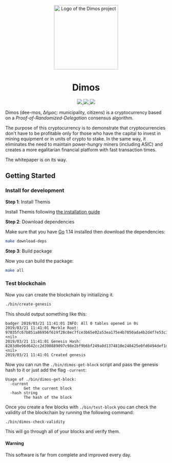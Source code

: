 <p align="center">
  <img src="/images/logo-small.png" alt="Logo of the Dimos project"
    title="Logo of the Dimos project" width="200" height="200">
</p>

<h1 align="center">Dimos</h1>

<p align="center">
    <a href="https://goreportcard.com/report/github.com/wisepythagoras/dimoschain">
        <img src="https://goreportcard.com/badge/github.com/wisepythagoras/dimoschain" />
    </a>
    <a href="https://github.com/wisepythagoras/dimoschain/issues">
        <img src="https://img.shields.io/badge/contributions-welcome-brightgreen.svg?style=flat"/>
    </a>
    <a href="https://github.com/wisepythagoras/dimoschain/blob/master/LICENSE">
        <img src="https://img.shields.io/badge/FOSS-100%25-4c1"/>
    </a>
</p>

Dimos (dee-mos, Δήμος: municipality, citizens) is a cryptocurrency based on a *Proof-of-Randomized-Delegation* consensus algorithm.

The purpose of this cryptocurrency is to demonstrate that cryptocurrencies don't have to be profitable only for those who have the capital to invest in mining equipment or in units of crypto to stake. In the same way, it eliminates the need to maintain power-hungry miners (including ASIC) and creates a more egalitarian financial platform with fast transaction times.

The whitepaper is on its way.

## Getting Started

### Install for development

**Step 1**: Install Themis

Install Themis following [the installation guide](https://docs.cossacklabs.com/themis/installation/installation-from-packages/)

**Step 2**: Download dependencies

Make sure that you have [Go](https://golang.org/) 1.14 installed then download the dependencies:

``` sh
make download-deps
```

**Step 3**: Build package

Now you can build the package:

``` sh
make all
```

### Test blockchain

Now you can create the blockchain by initializing it.

``` sh
./bin/create-genesis
```

This should output something like this:

```
badger 2019/03/21 11:41:01 INFO: All 0 tables opened in 0s
2019/03/21 11:41:01 Merkle Root: 97035fc67b851a86956f619f28c8ec7fce3b65e02a53ea175e4b7050ada4b2d4f7e53c34734321d59655a6647512ff91 <nil>
2019/03/21 11:41:01 Genesis Hash: 8283d0e96d642cc2d390889097c98e2bf9b6bf249a0d1374810e240425e0fd0494def1da5f3cc9020a11afac6a3c92fe <nil>
2019/03/21 11:41:01 Created genesis
```

Now you can run the `./bin/dimos-get-block` script and pass the genesis hash to it or just add the flag `-current`:

```
Usage of ./bin/dimos-get-block:
  -current
        Get the current block
  -hash string
        The hash of the block
```

Once you create a few blocks with `./bin/test-block` you can check the validity of the blockchain by running the following command:

``` sh
./bin/dimos-check-validity
```

This will go through all of your blocks and verify them.

#### Warning

This software is far from complete and improved every day.
